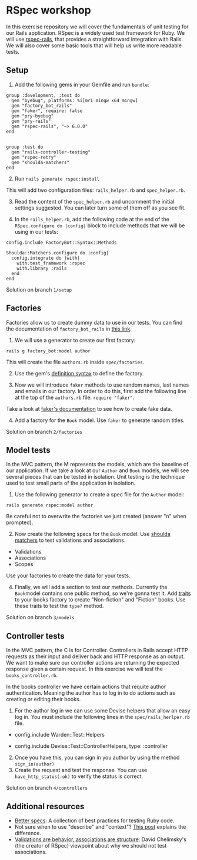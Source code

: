 # RSpec workshop

In this exercise repository we will cover the fundamentals of unit testing for our Rails application.
RSpec is a widely used test framework for Ruby. We will use [rspec-rails](https://github.com/rspec/rspec-rails), that provides a straightforward integration with Rails.
We will also cover some basic tools that will help us write more readable tests.

## Setup

1. Add the following gems in your Gemfile and run `bundle`:

```
group :development, :test do
  gem "byebug", platforms: %i[mri mingw x64_mingw]
  gem "factory_bot_rails"
  gem "faker", require: false
  gem "pry-byebug"
  gem "pry-rails"
  gem "rspec-rails", "~> 6.0.0"
end


group :test do
  gem "rails-controller-testing"
  gem "rspec-retry"
  gem "shoulda-matchers"
end

```

2. Run `rails generate rspec:install`

This will add two configuration files: `rails_helper.rb` and `spec_helper.rb`.

3. Read the content of the `spec_helper.rb` and uncomment the initial settings suggested. You can later turn some of them off as you see fit. 

4. In the `rails_helper.rb`, add the following code at the end of the `RSpec.configure do |config|` block to include methods that we will be using in our tests:
```  
config.include FactoryBot::Syntax::Methods

Shoulda::Matchers.configure do |config|
  config.integrate do |with|
    with.test_framework :rspec
    with.library :rails
  end
end

```

Solution on branch `1/setup`

## Factories

Factories allow us to create dummy data to use in our tests. You can find the documentation of `factory_bot_rails` in [this link](https://github.com/thoughtbot/factory_bot_rails).

1. We will use a generator to create our first factory: 

`rails g factory_bot:model author`

This will create the file `authors.rb` inside `spec/factories`.

2. Use the gem's [definition syntax](https://github.com/thoughtbot/factory_bot/blob/master/GETTING_STARTED.md#defining-factories) to define the factory.

3. Now we will introduce `faker` methods to use random names, last names and emails in our factory. In order to do this, first add the following line at the top of the `authors.rb` file:
`require "faker"`.

Take a look at [faker's documentation](https://github.com/faker-ruby/faker#usage) to see how to create fake data.

4. Add a factory for the `Book` model. Use `faker` to generate random titles.

Solution on branch `2/factories`


## Model tests

In the MVC pattern, the M represents the models, which are the baseline of our application. If we take a look at our `Author` and `Book` models, we will see several pieces that can be tested in isolation.
Unit testing is the technique used to test small parts of the application in isolation. 

1. Use the following generator to create a spec file for the `Author` model:

`rails generate rspec:model author`

Be careful not to overwrite the factories we just created (answer "n" when prompted).

2. Now create the following specs for the `Book` model. Use [shoulda matchers](https://matchers.shoulda.io/docs/v5.1.0/#activemodel-matchers) to test validations and associations.
  - Validations
  - Associations
  - Scopes

Use your factories to create the data for your tests.

4. Finally, we will add a section to test our methods. Currently the `Book`model contains one public method, so we're gonna test it.
Add [traits](https://www.rubydoc.info/gems/factory_bot/file/GETTING_STARTED.md#traits) to your books factory to create "Non-fiction" and "Fiction" books.
Use these traits to test the `type?` method. 

Solution on branch `3/models`

## Controller tests

In the MVC pattern, the C is for Controller. Controllers in Rails accept HTTP requests as their input and deliver back and HTTP response as an output.
We want to make sure our controller actions are returning the expected response given a certain request. In this exercise we will test the `books_controller.rb`.

In the books controller we have certain actions that requite author authentication. Meaning the author has to log in to do actions such as creating or editing their books.

1. For the author log in we can use some Devise helpers that allow an easy log in. You must include the following lines in the `spec/rails_herlper.rb `file.

* config.include Warden::Test::Helpers

* config.include Devise::Test::ControllerHelpers, type: :controller

2. Once you have this, you can sign in you author by using the method `sign_in(author)`
3. Create the request and test the response. You can use `have_http_status(:ok)` to verify the status is correct.

Solution on branch `4/controllers`

## Additional resources

- [Better specs](https://www.betterspecs.org/): A collection of best practices for testing Ruby code.
- Not sure when to use "describe" and "context"? [This post](http://lmws.net/describe-vs-context-in-rspec) explains the difference.
- [Validations are behavior, associations are structure](http://blog.davidchelimsky.net/blog/2012/02/12/validations-are-behavior-associations-are-structure/): David Chelimsky's (the creator of RSpec) viewpoint about why we should not test associations.
